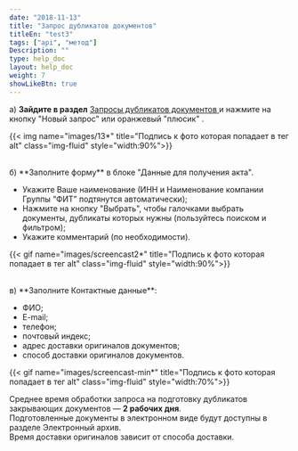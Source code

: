 ```yaml
---
date: "2018-11-13"
title: "Запрос дубликатов документов"
titleEn: "test3"
tags: ["api", "метод"]
Description: ""
type: help_doc
layout: help_doc
weight: 7
showLikeBtn: true
---
```



а) **Зайдите в раздел** <a href="https://my.fesco.com/archive/duplicate-documents-requests" target="_blank">Запросы дубликатов документов </a> и нажмите на кнопку "Новый запрос" или оранжевый "плюсик" .

{{< img name="images/13*" title="Подпись к фото которая попадает в тег alt" class="img-fluid" style="width:90%">}} 

<br/>
б) **Заполните форму** в блоке "Данные для получения акта".
<br/>

* Укажите Ваше наименование (ИНН и Наименование компании Группы “ФИТ” подтянутся автоматически);
* Нажмите на кнопку "Выбрать", чтобы галочками выбрать документы, дубликаты которых нужны (пользуйтесь поиском и фильтром);
* Укажите комментарий (по необходимости). 


{{< gif name="images/screencast2*" title="Подпись к фото которая попадает в тег alt" class="img-fluid" style="width:90%">}}

<br/>
в) **Заполните Контактные данные**:

* ФИО;
* E-mail;
* телефон;
* почтовый индекс; 
* адрес доставки оригиналов документов;
* способ доставки оригиналов документов.

{{< gif name="images/screencast-min*" title="Подпись к фото которая попадает в тег alt" class="img-fluid" style="width:70%">}}

<div class="pixxett-alert pixxett-alert-icon alert11-light">
  <i class="fa fa-clock-o"></i>Среднее время обработки запроса на подготовку дубликатов закрывающих документов — <b>2 рабочих дня</b>. <br/> Подготовленные документы в электронном виде будут доступны в разделе Электронный архив. <br/> Время доставки оригиналов зависит от способа доставки.
</div>


